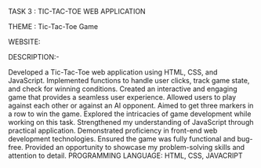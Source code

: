 TASK 3 : TIC-TAC-TOE WEB APPLICATION

THEME : Tic-Tac-Toe Game

WEBSITE: 

DESCRIPTION:-

Developed a Tic-Tac-Toe web application using HTML, CSS, and JavaScript.
Implemented functions to handle user clicks, track game state, and check for winning conditions.
Created an interactive and engaging game that provides a seamless user experience.
Allowed users to play against each other or against an AI opponent.
Aimed to get three markers in a row to win the game.
Explored the intricacies of game development while working on this task.
Strengthened my understanding of JavaScript through practical application.
Demonstrated proficiency in front-end web development technologies.
Ensured the game was fully functional and bug-free.
Provided an opportunity to showcase my problem-solving skills and attention to detail.
PROGRAMMING LANGUAGE: HTML, CSS, JAVACRIPT
